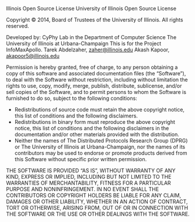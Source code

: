 Illinois Open Source License
University of Illinois
Open Source License

Copyright © 2014,    Board of Trustees of the University of Illinois.  All rights reserved.

Developed by:
CyPhy Lab in the Department of Computer Science
The University of Illinois at Urbana-Champaign
This is for the Project InfoMaxApollo. 
Tarek Abdelzaher, zaher@illinois.edu
Akash Kapoor, akapoor5@illinois.edu

Permission is hereby granted, free of charge, to any person obtaining a copy of this software and associated documentation files (the “Software”), to deal with the Software without restriction, including without limitation the rights to use, copy, modify, merge, publish, distribute, sublicense, and/or sell copies of the Software, and to permit persons to whom the Software is furnished to do so, subject to the following conditions:
* Redistributions of source code must retain the above copyright notice, this list of conditions and the following disclaimers.
* Redistributions in binary form must reproduce the above copyright notice, this list of conditions and the following disclaimers in the documentation and/or other materials provided with the distribution.
* Neither the names of The Distributed Protocols Research Group (DPRG) or The University of Illinois at Urbana-Champaign, nor the names of its contributors may be used to endorse or promote products derived from this Software without specific prior written permission.

THE SOFTWARE IS PROVIDED “AS IS”, WITHOUT WARRANTY OF ANY KIND, EXPRESS OR IMPLIED, INCLUDING BUT NOT LIMITED TO THE WARRANTIES OF MERCHANTABILITY, FITNESS FOR A
PARTICULAR PURPOSE AND NONINFRINGEMENT.  IN NO EVENT SHALL THE CONTRIBUTORS OR COPYRIGHT HOLDERS BE LIABLE FOR ANY CLAIM, DAMAGES OR OTHER LIABILITY, WHETHER IN
AN ACTION OF CONTRACT, TORT OR OTHERWISE, ARISING FROM, OUT OF OR IN CONNECTION WITH THE SOFTWARE OR THE USE OR OTHER DEALINGS WITH THE SOFTWARE.